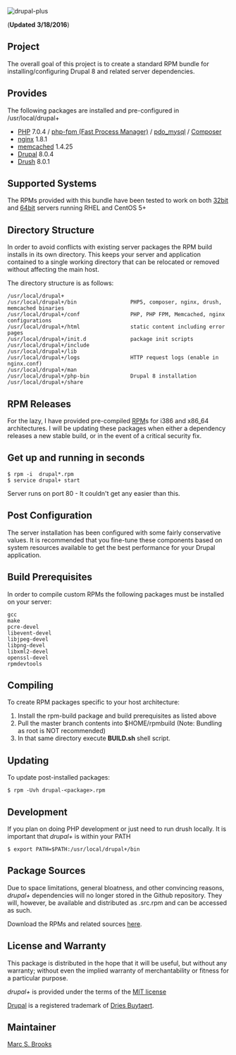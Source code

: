 <img src="https://github.com/nuxy/drupal8-plus/raw/master/preview.jpg" alt="drupal-plus" />

(**Updated** **3/18/2016**)

## Project

The overall goal of this project is to create a standard RPM bundle for installing/configuring Drupal 8 and related server dependencies.

## Provides

The following packages are installed and pre-configured in /usr/local/drupal+

*   [PHP](http://php.net) 7.0.4 / [php-fpm (Fast Process Manager)](http://php-fpm.org) / [pdo_mysql](http://www.php.net/manual/en/ref.pdo-mysql.php) / [Composer](https://getcomposer.org)
*   [nginx](http://nginx.org) 1.8.1
*   [memcached](http://memcached.org) 1.4.25
*   [Drupal](http://drupal.org) 8.0.4
*   [Drush](https://github.com/drush-ops/drush) 8.0.1

## Supported Systems

The RPMs provided with this bundle have been tested to work on both [32bit](https://mbrooks.info/files/rpm/drupal8-plus/i386) and [64bit](https://mbrooks.info/files/rpm/drupal8-plus/x86_64) servers running RHEL and CentOS 5+

## Directory Structure

In order to avoid conflicts with existing server packages the RPM build installs in its own directory.  This keeps your server and application contained to a single working directory that can be relocated or removed without affecting the main host.

The directory structure is as follows:

    /usr/local/drupal+
    /usr/local/drupal+/bin                 PHP5, composer, nginx, drush, memcached binaries
    /usr/local/drupal+/conf                PHP, PHP FPM, Memcached, nginx configurations
    /usr/local/drupal+/html                static content including error pages
    /usr/local/drupal+/init.d              package init scripts
    /usr/local/drupal+/include
    /usr/local/drupal+/lib
    /usr/local/drupal+/logs                HTTP request logs (enable in nginx.conf)
    /usr/local/drupal+/man
    /usr/local/drupal+/php-bin             Drupal 8 installation
    /usr/local/drupal+/share

## RPM Releases

For the lazy, I have provided pre-compiled [RPM](https://mbrooks.info/files/rpm/drupal8-plus)s for i386 and x86_64 architectures.  I will be updating these packages when either a dependency releases a new stable build, or in the event of a critical security fix.

## Get up and running in seconds

    $ rpm -i  drupal*.rpm
    $ service drupal+ start

Server runs on port 80 - It couldn't get any easier than this.

## Post Configuration

The server installation has been configured with some fairly conservative values.  It is recommended that you fine-tune these components based on system resources available to get the best performance for your Drupal application.

## Build Prerequisites

In order to compile custom RPMs the following packages must be installed on your server:

    gcc
    make
    pcre-devel
    libevent-devel
    libjpeg-devel
    libpng-devel
    libxml2-devel
    openssl-devel
    rpmdevtools

## Compiling

To create RPM packages specific to your host architecture:

1.  Install the rpm-build package and build prerequisites as listed above
2.  Pull the master branch contents into $HOME/rpmbuild (Note: Bundling as root is NOT recommended)
3.  In that same directory execute **BUILD.sh** shell script.

## Updating

To update post-installed packages:

    $ rpm -Uvh drupal-<package>.rpm

## Development

If you plan on doing PHP development or just need to run drush locally. It is important that *drupal+* is within your PATH

    $ export PATH=$PATH:/usr/local/drupal+/bin

## Package Sources

Due to space limitations, general bloatness, and other convincing reasons, *drupal+* dependencies will no longer stored in the Github repository. They will, however, be available and distributed as .src.rpm and can be accessed as such.

Download the RPMs and related sources [here](https://mbrooks.info/files/rpm/drupal8-plus).

## License and Warranty

This package is distributed in the hope that it will be useful, but without any warranty; without even the implied warranty of merchantability or fitness for a particular purpose.

*drupal+* is provided under the terms of the [MIT license](http://www.opensource.org/licenses/mit-license.php)

[Drupal](http://drupal.com) is a registered trademark of [Dries Buytaert](http://buytaert.net).

## Maintainer

[Marc S. Brooks](https://github.com/nuxy)
